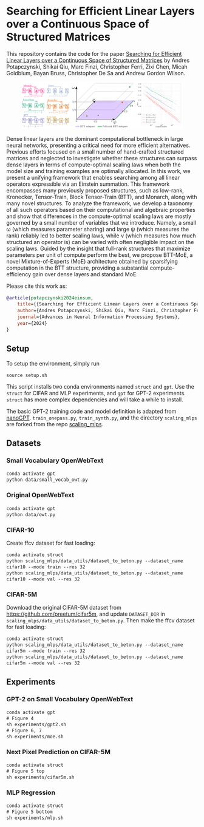 # Searching for Efficient Linear Layers over a Continuous Space of Structured Matrices
This repository contains the code for the paper [Searching for Efficient Linear Layers over a Continuous Space of Structured Matrices](https://arxiv.org/abs/2406.06248)
by Andres Potapczynski, Shikai Qiu, Marc Finzi, Christopher Ferri, Zixi Chen, Micah Goldblum, Bayan Bruss, Christopher
De Sa and Andrew Gordon Wilson.

<!---
<table>
  <tr>
    <td><img src="./assets/3d.png" alt="Image 1" width="400"/></td>
    <td><img src="./assets/vecs_gpt2_smallvocab.png" alt="Image 2" width="300"/></td>
  </tr>
</table>
-->

<figure>
  <img src="./assets/3d_v3.png" alt="Fig">
</figure>

Dense linear layers are the dominant computational bottleneck in large neural networks, presenting a critical need for more efficient alternatives.
Previous efforts focused on a small number of hand-crafted structured matrices and neglected to investigate whether these structures can surpass dense layers in terms of compute-optimal scaling laws when both the model size and training examples are optimally allocated.
In this work, we present a unifying framework that enables searching among all linear operators expressible via an Einstein summation.
This framework encompasses many previously proposed structures, such as low-rank, Kronecker, Tensor-Train, Block Tensor-Train (BTT), and Monarch, along with many novel structures.
To analyze the framework, we develop a taxonomy of all such operators based on their computational and algebraic properties and show that differences in the compute-optimal scaling laws are mostly governed by a small number of variables that we introduce.
Namely, a small ω (which measures parameter sharing) and large ψ (which measures the rank) reliably led to better scaling laws, while
ν (which measures how much structured an operator is) can be varied with often negligible impact on the scaling laws.
Guided by the insight that full-rank structures that maximize parameters per unit of compute perform the best, we propose BTT-MoE, a novel Mixture-of-Experts (MoE) architecture obtained by sparsifying computation in the BTT structure, providing a substantial compute-efficiency gain over dense layers and standard MoE.

Please cite this work as:
```bibtex
@article{potapczynski2024einsum,
    title={{Searching for Efficient Linear Layers over a Continuous Space of Structured Matrices}},
    author={Andres Potapczynski, Shikai Qiu, Marc Finzi, Christopher Ferri, Zixi Chen, Micah Goldblum, Bayan Bruss, Christopher De Sa and Andrew Gordon Wilson},
    journal={Advances in Neural Information Processing Systems},
    year={2024}
}
```

## Setup
To setup the environment, simply run
```
source setup.sh
```
This script installs two conda environments named `struct` and `gpt`. Use the `struct` for CIFAR and MLP experiments, and `gpt` for GPT-2 experiments. `struct` has more complex dependencies and will take a while to install.

The basic GPT-2 training code and model definition is adapted from [nanoGPT](https://github.com/karpathy/nanoGPT/tree/master). `train_onepass.py`, `train_synth.py`, and the directory `scaling_mlps` are forked from the repo [scaling_mlps](https://github.com/gregorbachmann/scaling_mlps/tree/main). 

## Datasets

### Small Vocabulary OpenWebText
```
conda activate gpt
python data/small_vocab_owt.py
```

### Original OpenWebText
```
conda activate gpt
python data/owt.py
```

### CIFAR-10
Create ffcv dataset for fast loading:
```
conda activate struct
python scaling_mlps/data_utils/dataset_to_beton.py --dataset_name cifar10 --mode train --res 32
python scaling_mlps/data_utils/dataset_to_beton.py --dataset_name cifar10 --mode val --res 32
```

### CIFAR-5M ###
Download the original CIFAR-5M dataset from https://github.com/preetum/cifar5m, and update `DATASET_DIR` in `scaling_mlps/data_utils/dataset_to_beton.py`. Then make the ffcv dataset for fast loading:
```
conda activate struct
python scaling_mlps/data_utils/dataset_to_beton.py --dataset_name cifar5m --mode train --res 32
python scaling_mlps/data_utils/dataset_to_beton.py --dataset_name cifar5m --mode val --res 32
```

## Experiments
### GPT-2 on Small Vocabulary OpenWebText
```
conda activate gpt
# Figure 4
sh experiments/gpt2.sh
# Figure 6, 7
sh experiments/moe.sh
```


### Next Pixel Prediction on CIFAR-5M ###
```
conda activate struct
# Figure 5 top
sh experiments/cifar5m.sh
```

### MLP Regression ###
```
conda activate struct
# Figure 5 bottom
sh experiments/mlp.sh
```